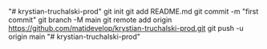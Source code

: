 "# krystian-truchalski-prod"  git init git add README.md git commit -m "first commit" git branch -M main git remote add origin https://github.com/matidevelop/krystian-truchalski-prod.git git push -u origin main
"# krystian-truchalski-prod" 
